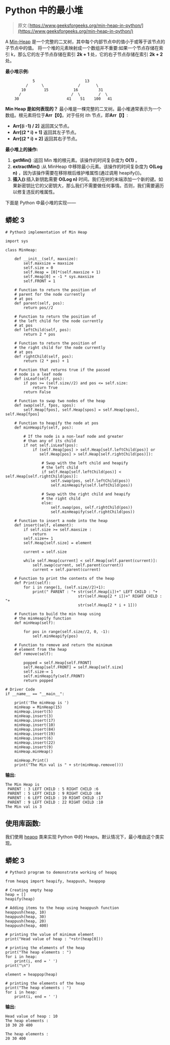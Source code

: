 # Python 中的最小堆

> 原文:[https://www.geeksforgeeks.org/min-heap-in-python/](https://www.geeksforgeeks.org/min-heap-in-python/)

A [Min-Heap](https://www.geeksforgeeks.org/binary-heap/) 是一个完整的二叉树，其中每个内部节点中的值小于或等于该节点的子节点中的值。
将一个堆的元素映射成一个数组并不重要:如果一个节点存储在索引 k，那么它的左子节点存储在索引 **2k + 1** 处，它的右子节点存储在索引 **2k + 2** 处。

**最小堆示例:**

```
            5                      13
         /      \               /       \  
       10        15           16         31 
      /                      /  \        /  \
    30                     41    51    100   41
```

**Min Heap 是如何表现的？**
最小堆是一棵完整的二叉树。最小堆通常表示为一个数组。根元素将位于**Arr【0】**。对于任何 ith 节点，即**Arr【I】**:

*   **Arr[(i -1) / 2]** 返回其父节点。
*   **Arr[(2 * i) + 1]** 返回其左子节点。
*   **Arr[(2 * i) + 2]** 返回其右子节点。

**最小堆上的操作:**

1.  **getMin()** :返回 Min 堆的根元素。该操作的时间复杂度为 **O(1)** 。
2.  **extractMin()** :从 MinHeap 中移除最小元素。该操作的时间复杂度为 **O(Log n)** ，因为该操作需要在移除根后维护堆属性(通过调用 heapify())。
3.  **插入()**:插入新钥匙需要 **O(Log n)** 时间。我们在树的末端添加一个新的键。如果新密钥比它的父密钥大，那么我们不需要做任何事情。否则，我们需要遍历以修复违反的堆属性。

下面是 Python 中最小堆的实现——

## 蟒蛇 3

```
# Python3 implementation of Min Heap

import sys

class MinHeap:

    def __init__(self, maxsize):
        self.maxsize = maxsize
        self.size = 0
        self.Heap = [0]*(self.maxsize + 1)
        self.Heap[0] = -1 * sys.maxsize
        self.FRONT = 1

    # Function to return the position of
    # parent for the node currently
    # at pos
    def parent(self, pos):
        return pos//2

    # Function to return the position of
    # the left child for the node currently
    # at pos
    def leftChild(self, pos):
        return 2 * pos

    # Function to return the position of
    # the right child for the node currently
    # at pos
    def rightChild(self, pos):
        return (2 * pos) + 1

    # Function that returns true if the passed
    # node is a leaf node
    def isLeaf(self, pos):
        if pos >= (self.size//2) and pos <= self.size:
            return True
        return False

    # Function to swap two nodes of the heap
    def swap(self, fpos, spos):
        self.Heap[fpos], self.Heap[spos] = self.Heap[spos], self.Heap[fpos]

    # Function to heapify the node at pos
    def minHeapify(self, pos):

        # If the node is a non-leaf node and greater
        # than any of its child
        if not self.isLeaf(pos):
            if (self.Heap[pos] > self.Heap[self.leftChild(pos)] or
               self.Heap[pos] > self.Heap[self.rightChild(pos)]):

                # Swap with the left child and heapify
                # the left child
                if self.Heap[self.leftChild(pos)] < self.Heap[self.rightChild(pos)]:
                    self.swap(pos, self.leftChild(pos))
                    self.minHeapify(self.leftChild(pos))

                # Swap with the right child and heapify
                # the right child
                else:
                    self.swap(pos, self.rightChild(pos))
                    self.minHeapify(self.rightChild(pos))

    # Function to insert a node into the heap
    def insert(self, element):
        if self.size >= self.maxsize :
            return
        self.size+= 1
        self.Heap[self.size] = element

        current = self.size

        while self.Heap[current] < self.Heap[self.parent(current)]:
            self.swap(current, self.parent(current))
            current = self.parent(current)

    # Function to print the contents of the heap
    def Print(self):
        for i in range(1, (self.size//2)+1):
            print(" PARENT : "+ str(self.Heap[i])+" LEFT CHILD : "+
                                str(self.Heap[2 * i])+" RIGHT CHILD : "+
                                str(self.Heap[2 * i + 1]))

    # Function to build the min heap using
    # the minHeapify function
    def minHeap(self):

        for pos in range(self.size//2, 0, -1):
            self.minHeapify(pos)

    # Function to remove and return the minimum
    # element from the heap
    def remove(self):

        popped = self.Heap[self.FRONT]
        self.Heap[self.FRONT] = self.Heap[self.size]
        self.size-= 1
        self.minHeapify(self.FRONT)
        return popped

# Driver Code
if __name__ == "__main__":

    print('The minHeap is ')
    minHeap = MinHeap(15)
    minHeap.insert(5)
    minHeap.insert(3)
    minHeap.insert(17)
    minHeap.insert(10)
    minHeap.insert(84)
    minHeap.insert(19)
    minHeap.insert(6)
    minHeap.insert(22)
    minHeap.insert(9)
    minHeap.minHeap()

    minHeap.Print()
    print("The Min val is " + str(minHeap.remove()))
```

**输出:**

```
The Min Heap is 
 PARENT : 3 LEFT CHILD : 5 RIGHT CHILD :6
 PARENT : 5 LEFT CHILD : 9 RIGHT CHILD :84
 PARENT : 6 LEFT CHILD : 19 RIGHT CHILD :17
 PARENT : 9 LEFT CHILD : 22 RIGHT CHILD :10
The Min val is 3
```

## 使用库函数:

我们使用 [heapq](https://www.geeksforgeeks.org/heap-queue-or-heapq-in-python/) 类来实现 Python 中的 Heaps。默认情况下，最小堆由这个类实现。

## 蟒蛇 3

```
# Python3 program to demonstrate working of heapq

from heapq import heapify, heappush, heappop

# Creating empty heap
heap = []
heapify(heap)

# Adding items to the heap using heappush function
heappush(heap, 10)
heappush(heap, 30)
heappush(heap, 20)
heappush(heap, 400)

# printing the value of minimum element
print("Head value of heap : "+str(heap[0]))

# printing the elements of the heap
print("The heap elements : ")
for i in heap:
    print(i, end = ' ')
print("\n")

element = heappop(heap)

# printing the elements of the heap
print("The heap elements : ")
for i in heap:
    print(i, end = ' ')
```

**输出:**

```
Head value of heap : 10
The heap elements : 
10 30 20 400 

The heap elements : 
20 30 400
```